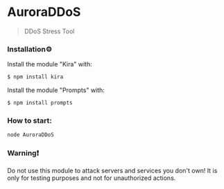 # AuroraDDoS

> DDoS Stress Tool

### Installation⚙️
Install the module "Kira" with:

```bash
$ npm install kira
```

Install the module "Prompts" with:

```bash
$ npm install prompts
```

### How to start:

```bash
node AuroraDDoS
```

### Warning❗

Do not use this module to attack servers and services you don't own! It is only for testing purposes and not for unauthorized actions.
